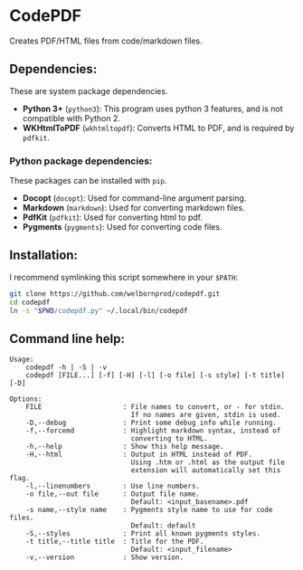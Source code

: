 # CodePDF

Creates PDF/HTML files from code/markdown files.

## Dependencies:

These are system package dependencies.

- **Python 3+** (`python3`):
    This program uses python 3 features, and is not compatible with Python 2.
- **WKHtmlToPDF** (`wkhtmltopdf`):
    Converts HTML to PDF, and is required by `pdfkit`.

### Python package dependencies:

These packages can be installed with `pip`.

- **Docopt** (`docopt`):
    Used for command-line argument parsing.
- **Markdown** (`markdown`):
    Used for converting markdown files.
- **PdfKit** (`pdfkit`):
    Used for converting html to pdf.
- **Pygments** (`pygments`):
    Used for converting code files.

## Installation:

I recommend symlinking this script somewhere in your `$PATH`:
```bash
git clone https://github.com/welbornprod/codepdf.git
cd codepdf
ln -s "$PWD/codepdf.py" ~/.local/bin/codepdf
```

## Command line help:

```
Usage:
    codepdf -h | -S | -v
    codepdf [FILE...] [-f] [-H] [-l] [-o file] [-s style] [-t title] [-D]

Options:
    FILE                    : File names to convert, or - for stdin.
                              If no names are given, stdin is used.
    -D,--debug              : Print some debug info while running.
    -f,--forcemd            : Highlight markdown syntax, instead of
                              converting to HTML.
    -h,--help               : Show this help message.
    -H,--html               : Output in HTML instead of PDF.
                              Using .htm or .html as the output file
                              extension will automatically set this flag.
    -l,--linenumbers        : Use line numbers.
    -o file,--out file      : Output file name.
                              Default: <input_basename>.pdf
    -s name,--style name    : Pygments style name to use for code files.
                              Default: default
    -S,--styles             : Print all known pygments styles.
    -t title,--title title  : Title for the PDF.
                              Default: <input_filename>
    -v,--version            : Show version.
```
